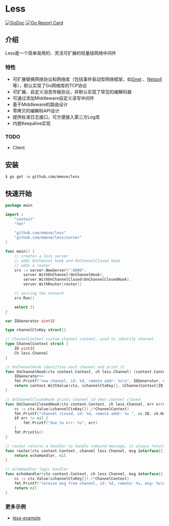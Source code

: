 # Less

[![GoDoc][1]][2] [![Go Report Card][3]][4]

<!--[![Downloads][7]][8]-->

[1]: https://godoc.org/github.com/emove/less?status.svg

[2]: https://godoc.org/github.com/emove/less

[3]: https://goreportcard.com/badge/github.com/emove/less

[4]: https://goreportcard.com/report/github.com/emove/less

## 介绍

Less是一个简单易用的、灵活可扩展的轻量级网络中间件

### 特性

- 可扩展替换网络协议和网络库（包括事件驱动型网络框架，如<a href="https://github.com/panjf2000/gnet">Gnet<a>
  、<a href="https://github.com/cloudwego/netpoll">Netpoll</a>等），默认实现了Go网络库的TCP协议
- 可扩展、自定义消息传输协议，并默认实现了常见的编解码器
- 可通过添加Middleware自定义读写中间件
- 基于Middleware的路由设计
- 零拷贝的编解码API设计
- 提供标准日志接口，可方便接入第三方Log库
- 内嵌Keepalive实现

### TODO
- Client

## 安装


```shell
$ go get -u github.com/emove/less
```

## 快速开始

```go
package main

import (
	"context"
	"fmt"

	"github.com/emove/less"
	"github.com/emove/less/server"
)

func main() {
	// creates a less server
	// adds OnChannel hook and OnChannelClosed hook
	// adds a router
	srv := server.NewServer(":8080",
		server.WithOnChannel(OnChannelHook),
		server.WithOnChannelClosed(OnChannelClosedHook),
		server.WithRouter(router))

	// serving the network
	srv.Run()

	select {}
}

var IDGenerator uint32

type channelCtxKey struct{}

// ChannelContext custom channel context, used to identify channel
type ChannelContext struct {
	ID uint32
	Ch less.Channel
}

// OnChannelHook identifies each channel and print it
func OnChannelHook(ctx context.Context, ch less.Channel) (context.Context, error) {
	IDGenerator++
	fmt.Printf("new channel, id: %d, remote addr: %s\n", IDGenerator, ch.RemoteAddr().String())
	return context.WithValue(ctx, &channelCtxKey{}, &ChannelContext{ID: IDGenerator, Ch: ch}), nil
}

// OnChannelClosedHook prints channel id when channel closed
func OnChannelClosedHook(ctx context.Context, ch less.Channel, err error) {
	cc := ctx.Value(&channelCtxKey{}).(*ChannelContext)
	fmt.Printf("channel closed, id: %d, remote addr: %s ", cc.ID, ch.RemoteAddr().String())
	if err != nil {
		fmt.Printf("due to err: %v", err)
	}
	fmt.Println()
}

// router returns a handler to handle inbound message, it always return echoHandler
func router(ctx context.Context, channel less.Channel, msg interface{}) (less.Handler, error) {
	return echoHandler, nil
}

// echoHandler logic handler
func echoHandler(ctx context.Context, ch less.Channel, msg interface{}) error {
	cc := ctx.Value(&channelCtxKey{}).(*ChannelContext)
	fmt.Printf("receive msg from channel, id: %d, remote: %s, msg: %v\n", cc.ID, ch.RemoteAddr().String(), msg)
	return nil
}
```

### 更多示例
- [less-example](https://github.com/emove/less-example)